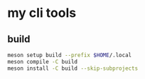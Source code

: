 # my cli tools

## build

```sh
meson setup build --prefix $HOME/.local
meson compile -C build
meson install -C build --skip-subprojects
```

